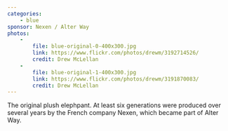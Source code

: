 ```yaml
---
categories:
    - blue
sponsor: Nexen / Alter Way
photos:
    -
        file: blue-original-0-400x300.jpg
        link: https://www.flickr.com/photos/drewm/3192714526/
        credit: Drew McLellan
    -
        file: blue-original-1-400x300.jpg
        link: https://www.flickr.com/photos/drewm/3191870083/
        credit: Drew McLellan
---
```

The original plush elephpant. At least six generations were produced over several years by the French company Nexen, which became part of Alter Way.